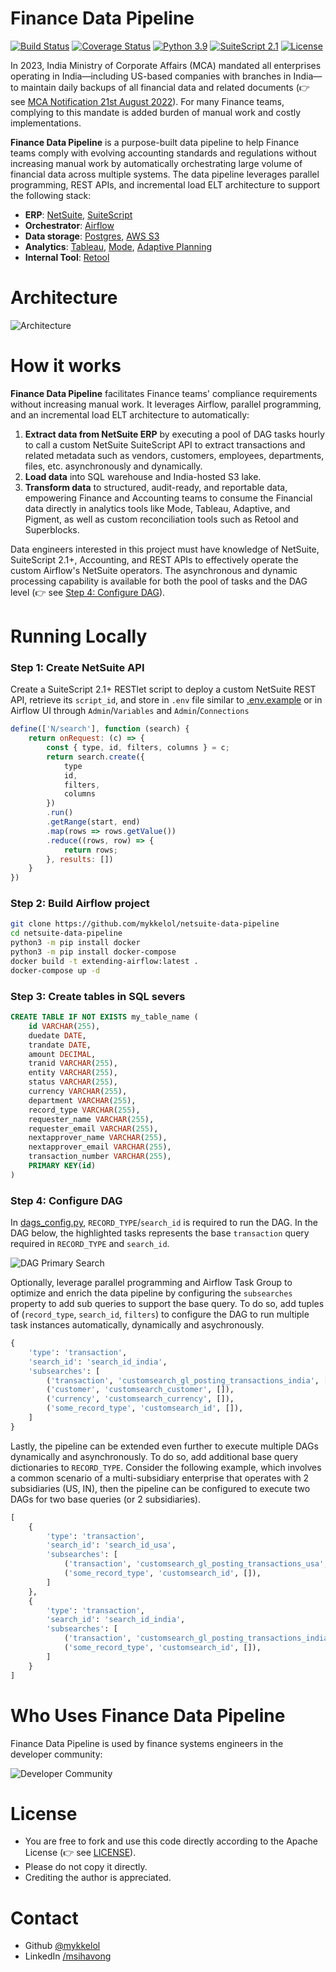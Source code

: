 # Finance Data Pipeline

[![Build Status](https://img.shields.io/badge/build-passing-brightgreen.svg)](https://travis-ci.org/mykkelol/netsuite-data-pipeline) [![Coverage Status](https://img.shields.io/badge/coverage-100%25-brightgreen.svg)](https://coveralls.io/github/mykkelol/netsuite-data-pipeline?branch=main) [![Python 3.9](https://img.shields.io/badge/python-3.9-blue.svg)](https://www.python.org/downloads/release/python-390/) [![SuiteScript 2.1](https://img.shields.io/badge/suitescript-2.1-blue.svg)](https://docs.oracle.com/en/cloud/saas/netsuite/ns-online-help/chapter_156042690639.html#SuiteScript-2.1) [![License](https://img.shields.io/badge/License-apache-fuchsia.svg)](./LICENSE)

In 2023, India Ministry of Corporate Affairs (MCA) mandated all enterprises operating in India—including US-based companies with branches in India—to maintain daily backups of all financial data and related documents (👉 see [MCA Notification 21st August 2022](https://resource.cdn.icai.org/71244clcgc160822.pdf)). For many Finance teams, complying to this mandate is added burden of manual work and costly implementations.

**Finance Data Pipeline** is a purpose-built data pipeline to help Finance teams comply with evolving accounting standards and regulations without increasing manual work by automatically orchestrating large volume of financial data across multiple systems. The data pipeline leverages parallel programming, REST APIs, and incremental load ELT architecture to support the following stack:

- **ERP**: [NetSuite](https://www.netsuite.com/), [SuiteScript](https://docs.oracle.com/en/cloud/saas/netsuite/ns-online-help/section_4387799403.html#SuiteScript-2.x-RESTlet-Script-Type)
- **Orchestrator**: [Airflow](https://airflow.apache.org/)
- **Data storage**: [Postgres](https://www.postgresql.org/), [AWS S3](https://aws.amazon.com/s3/)
- **Analytics**: [Tableau](https://help.tableau.com/current/pro/desktop/en-us/examples_postgresql.htm), [Mode](https://mode.com/integrations/postgresql), [Adaptive Planning](https://hightouch.com/integrations/postgresql-to-workday-adaptive-planning)
- **Internal Tool**: [Retool](https://docs.retool.com/data-sources/quickstarts/database/postgresql)

# Architecture

![Architecture](./images/architecture.png)

# How it works

**Finance Data Pipeline** facilitates Finance teams' compliance requirements without increasing manual work. It leverages Airflow, parallel programming, and an incremental load ELT architecture to automatically:

1. **Extract data from NetSuite ERP** by executing a pool of DAG tasks hourly to call a custom NetSuite SuiteScript API to extract transactions and related metadata such as vendors, customers, employees, departments, files, etc. asynchronously and dynamically.
2. **Load data** into SQL warehouse and India-hosted S3 lake.
3. **Transform data** to structured, audit-ready, and reportable data, empowering Finance and Accounting teams to consume the Financial data directly in analytics tools like Mode, Tableau, Adaptive, and Pigment, as well as custom reconciliation tools such as Retool and Superblocks.

Data engineers interested in this project must have knowledge of NetSuite, SuiteScript 2.1+, Accounting, and REST APIs to effectively operate the custom Airflow's NetSuite operators. The asynchronous and dynamic processing capability is available for both the pool of tasks and the DAG level (👉 see [Step 4: Configure DAG](#step-4-configure-dag)).

# Running Locally

### Step 1: Create NetSuite API

Create a SuiteScript 2.1+ RESTlet script to deploy a custom NetSuite REST API, retrieve its `script_id`, and store in `.env` file similar to [.env.example](./.env.example) or in Airflow UI through `Admin`/`Variables` and `Admin`/`Connections`

```JavaScript
define(['N/search'], function (search) {
    return onRequest: (c) => {
        const { type, id, filters, columns } = c;
        return search.create({
            type
            id,
            filters,
            columns
        })
        .run()
        .getRange(start, end)
        .map(rows => rows.getValue())
        .reduce((rows, row) => {
            return rows;
        }, results: [])
    }
})
```

### Step 2: Build Airflow project

```bash
git clone https://github.com/mykkelol/netsuite-data-pipeline
cd netsuite-data-pipeline
python3 -m pip install docker
python3 -m pip install docker-compose
docker build -t extending-airflow:latest .
docker-compose up -d
```

### Step 3: Create tables in SQL severs

```sql
CREATE TABLE IF NOT EXISTS my_table_name (
    id VARCHAR(255),
    duedate DATE,
    trandate DATE,
    amount DECIMAL,
    tranid VARCHAR(255),
    entity VARCHAR(255),
    status VARCHAR(255),
    currency VARCHAR(255),
    department VARCHAR(255),
    record_type VARCHAR(255),
    requester_name VARCHAR(255),
    requester_email VARCHAR(255),
    nextapprover_name VARCHAR(255),
    nextapprover_email VARCHAR(255),
    transaction_number VARCHAR(255),
    PRIMARY KEY(id)
)
```

### Step 4: Configure DAG

In [dags_config.py](./dags/dags_config.py), `RECORD_TYPE`/`search_id` is required to run the DAG. In the DAG below, the highlighted tasks represents the base `transaction` query required in `RECORD_TYPE` and `search_id`.

![DAG Primary Search](./images/dag_primary_search.png)

Optionally, leverage parallel programming and Airflow Task Group to optimize and enrich the data pipeline by configuring the `subsearches` property to add sub queries to support the base query. To do so, add tuples of (`record_type`, `search_id`, `filters`) to configure the DAG to run multiple task instances automatically, dynamically and asychronously.

```python
{
    'type': 'transaction',
    'search_id': 'search_id_india',
    'subsearches': [
        ('transaction', 'customsearch_gl_posting_transactions_india', []),
        ('customer', 'customsearch_customer', []),
        ('currency', 'customsearch_currency', []),
        ('some_record_type', 'customsearch_id', []),
    ]
}
```

Lastly, the pipeline can be extended even further to execute multiple DAGs dynamically and asynchronously. To do so, add additional base query dictionaries to `RECORD_TYPE`. Consider the following example, which involves a common scenario of a multi-subsidiary enterprise that operates with 2 subsidiaries (US, IN), then the pipeline can be configured to execute two DAGs for two base queries (or 2 subsidiaries).

```python
[
    {
        'type': 'transaction',
        'search_id': 'search_id_usa',
        'subsearches': [
            ('transaction', 'customsearch_gl_posting_transactions_usa', []),
            ('some_record_type', 'customsearch_id', []),
        ]
    },
    {
        'type': 'transaction',
        'search_id': 'search_id_india',
        'subsearches': [
            ('transaction', 'customsearch_gl_posting_transactions_india', []),
            ('some_record_type', 'customsearch_id', []),
        ]
    }
]
```

# Who Uses Finance Data Pipeline

Finance Data Pipeline is used by finance systems engineers in the developer community:

![Developer Community](./images/logos.png)

# License

- You are free to fork and use this code directly according to the Apache License (👉 see [LICENSE](./LICENSE)).
- Please do not copy it directly.
- Crediting the author is appreciated.

# Contact

- Github [@mykkelol](https://github.com/mykkelol)
- LinkedIn [/msihavong](https://linkedin.com/in/msihavong)
